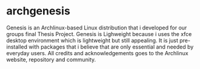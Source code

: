 # archgenesis
Genesis is an Archlinux-based Linux distribution that i developed for our groups final Thesis Project. Genesis is Lighweight because i uses the xfce desktop environment which is lightweight but still appealing. It is just pre-installed with packages that i believe that are only essential and needed by everyday users. All credits and acknowledgements goes to the Archlinux website, repository and community. 
